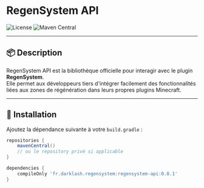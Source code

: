 # RegenSystem API

![License](https://img.shields.io/badge/license-MIT-green)
![Maven Central](https://img.shields.io/maven-central/v/fr.darklash.regensystem/regensystem-api)

---

## 📦 Description

RegenSystem API est la bibliothèque officielle pour interagir avec le plugin **RegenSystem**.  
Elle permet aux développeurs tiers d'intégrer facilement des fonctionnalités liées aux zones de régénération dans leurs propres plugins Minecraft.

---

## 🚀 Installation

Ajoutez la dépendance suivante à votre `build.gradle` :

```gradle
repositories {
    mavenCentral()
    // ou le repository privé si applicable
}

dependencies {
    compileOnly 'fr.darklash.regensystem:regensystem-api:0.0.1'
}
